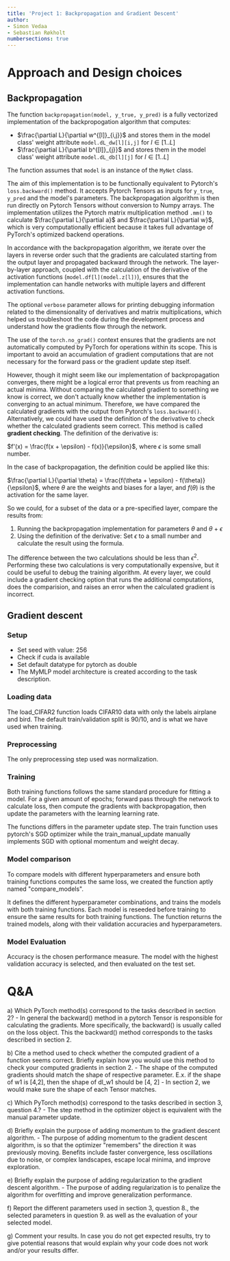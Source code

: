 ```yaml
---
title: 'Project 1: Backpropagation and Gradient Descent'
author:
- Simon Vedaa
- Sebastian Røkholt
numbersections: true
---
```


# Approach and Design choices

## Backpropagation
The function ``backpropagation(model, y_true, y_pred)`` is a fully vectorized implementation of the backpropogation algorithm that computes:

- $\frac{\partial L}{\partial w^{[l]}_{i,j}}$ and stores them in the model class' weight attribute ``model.dL_dw[l][i,j]`` for $l \in [1 .. L]$ 
- $\frac{\partial L}{\partial b^{[l]}_{j}}$ and stores them in the model class' weight attribute ``model.dL_db[l][j]`` for $l \in [1 .. L]$ 

The function assumes that ``model`` is an instance of the ``MyNet`` class.

The aim of this implementation is to be functionally equivalent to Pytorch's `loss.backward()` method. It accepts Pytorch Tensors as inputs for `y_true`, `y_pred` and the model's parameters. The backpropagation algorithm is then run directly on Pytorch Tensors without conversion to Numpy arrays. The implementation utilizes the Pytorch matrix multiplication method `.mm()` to calculate $\frac{\partial L}{\partial a}$ and $\frac{\partial L}{\partial w}$, which is very computationally efficient because it takes full advantage of PyTorch's optimized backend operations. 

In accordance with the backpropagation algorithm, we iterate over the layers in reverse order such that the gradients are calculated starting from the output layer and propagated backward through the network. The layer-by-layer approach, coupled with the calculation of the derivative of the activation functions (`model.df[l](model.z[l])`), ensures that the implementation can handle networks with multiple layers and different activation functions.

The optional `verbose` parameter allows for printing debugging information related to the dimensionality of derivatives and matrix multiplications, which helped us troubleshoot the code during the development process and understand how the gradients flow through the network. 

The use of the `torch.no_grad()` context ensures that the gradients are not automatically computed by PyTorch for operations within its scope. This is important to avoid an accumulation of gradient computations that are not necessary for the forward pass or the gradient update step itself.

However, though it might seem like our implementation of backpropagation converges, there might be a logical error that prevents us from reaching an actual minima. Without comparing the calculated gradient to something we know is correct, we don't actually know whether the implementation is converging to an actual minimum. Therefore, we have compared the calculated gradients with the output from Pytorch's `loss.backward()`. Alternatively, we could have used the definition of the derivative to check whether the calculated gradients seem correct. This method is called **gradient checking**. The definition of the derivative is: 

$f'(x) = \frac{f(x + \epsilon) - f(x)}{\epsilon}$, where $\epsilon$ is some small number. 

In the case of backpropagation, the definition could be applied like this: 

$\frac{\partial L}{\partial \theta} = \frac{f(\theta + \epsilon) - f(\theta)}{\epsilon}$, where $\theta$ are the weights and biases for a layer, and $f(\theta)$ is the activation for the same layer. 

So we could, for a subset of the data or a pre-specified layer, compare the results from:
1) Running the backpropagation implementation for parameters $\theta$ and $\theta$ + $\epsilon$
2) Using the definition of the derivative: Set $\epsilon$ to a small number and calculate the result using the formula.

The difference between the two calculations should be less than $\epsilon^2$. Performing these two calculations is very computationally expensive, but it could be useful to debug the training algorithm. At every layer, we could include a gradient checking option that runs the additional computations, does the comparision, and raises an error when the calculated gradient is incorrect. 

## Gradient descent

### Setup
- Set seed with value: 256
- Check if cuda is available
- Set default datatype for pytorch as double
- The MyMLP model architecture is created according to the task description.


### Loading data

The load_CIFAR2 function loads CIFAR10 data with only the labels airplane and bird.
The default train/validation split is 90/10, and is what we have used when training.

### Preprocessing

The only preprocessing step used was normalization.


### Training

Both training functions follows the same standard procedure for fitting a model.
For a given amount of epochs; forward pass through the network to calculate loss,
then compute the gradients with backpropagation, then update the parameters with 
the learning learning rate.

The functions differs in the parameter update step. The train function uses pytorch's 
SGD optimizer while the train_manual_update manually implements SGD with optional momentum and
weight decay.


### Model comparison

To compare models with different hyperparameters and ensure both training functions 
computes the same loss, we created the function aptly named "compare_models".

It defines the different hyperparameter combinations, and trains the models with both 
training functions. Each model is reseeded before training to ensure the same results for 
both training functions. The function returns the trained models, along with their validation
accuracies and hyperparameters.


### Model Evaluation

<!-- Todo -->
<!-- Check for class imbalance -->

Accuracy is the chosen performance measure. The model with the highest validation accuracy is selected,
and then evaluated on the test set.



# Q&A

a) Which PyTorch method(s) correspond to the tasks described in section 2?
    - In general the backward() method in a pytorch Tensor is responsible for calculating the gradients. 
    More specifically, the backward() is usually called on the loss object.
    This the backward() method corresponds to the tasks described in section 2.

b) Cite a method used to check whether the computed gradient of a function seems correct.
    Briefly explain how you would use this method to check your computed gradients in
    section 2.
    - The shape of the computed gradients should match the shape of respective parameter.
        E.x. if the shape of w1 is [4,2], then the shape of dl_w1 should be [4, 2]
    - In section 2, we would make sure the shape of each Tensor matches.

c) Which PyTorch method(s) correspond to the tasks described in section 3, question 4.?
    - The step method in the optimizer object is equivalent with the manual parameter update.

d) Briefly explain the purpose of adding momentum to the gradient descent algorithm.
    - The purpose of adding momentum to the gradient descent algorithm, is so that the optimizer
        "remembers" the direction it was previously moving. Benefits include faster convergence,
        less oscillations due to noise, or complex landscapes, escape local minima, and improve 
        exploration.

e) Briefly explain the purpose of adding regularization to the gradient descent algorithm.
    - The purpose of adding regularization is to penalize the algorithm for overfitting and 
    improve generalization performance.

f) Report the different parameters used in section 3, question 8., the selected parameters in
    question 9. as well as the evaluation of your selected model.
    <!-- Todo -->

g) Comment your results. In case you do not get expected results, try to give potential
    reasons that would explain why your code does not work and/or your results differ. 
    <!-- Todo -->
